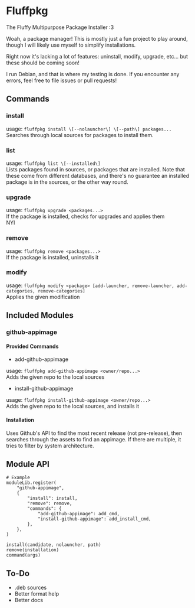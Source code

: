 # Fluffpkg
The Fluffy Multipurpose Package Installer :3

Woah, a package manager!
This is mostly just a fun project to play around, though I will likely use myself to simplify installations.

Right now it's lacking a lot of features: uninstall, modify, upgrade, etc... but these should be coming soon!

I run Debian, and that is where my testing is done. If you encounter any errors, feel free to file issues or pull requests!

## Commands

### install

usage: `fluffpkg install \[--nolauncher\] \[--path\] packages...`<br/>
Searches through local sources for packages to install them.

### list

usage: `fluffpkg list \[--installed\]`<br/>
Lists packages found in sources, or packages that are installed. Note that these come from different databases, and there's no guarantee an installed package is in the sources, or the other way round.

### upgrade

usage: `fluffpkg upgrade <packages...>`<br/>
If the package is installed, checks for upgrades and applies them<br/>
NYI

### remove

usage: `fluffpkg remove <packages...>`<br/>
If the package is installed, uninstalls it<br/>

### modify

usage: `fluffpkg modify <package> [add-launcher, remove-launcher, add-categories, remove-categories]`<br/>
Applies the given modification<br/>

## Included Modules

### github-appimage

#### Provided Commands

 + add-github-appimage

 usage: `fluffpkg add-github-appimage <owner/repo...>`<br/>
 Adds the given repo to the local sources

 + install-github-appimage
 
 usage: `fluffpkg install-github-appimage <owner/repo...>`<br/>
 Adds the given repo to the local sources, and installs it

#### Installation

Uses Github's API to find the most recent release (not pre-release), then searches through the assets to find an appimage. If there are multiple, it tries to filter by system architecture.

## Module API

```
# Example
moduleLib.register(
    "github-appimage",
    {
        "install": install,
        "remove": remove,
        "commands": {
            "add-github-appimage": add_cmd,
            "install-github-appimage": add_install_cmd,
        },
    },
)
```
```
install(candidate, nolauncher, path)
remove(installation)
command(args)
```

## To-Do
 + .deb sources
 + Better format help
 + Better docs